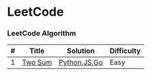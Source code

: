 LeetCode
========

### LeetCode Algorithm


| # | Title | Solution | Difficulty |
|---| ----- | -------- | ---------- |
|1|[Two Sum](https://leetcode.com/problems/two-sum/) | [Python](./algorithms/python/twoSum/twoSum.py),[JS](./algorithms/javascript/twoSum/twoSum.js),[Go](./algorithms/go/twoSum/twoSum.go)|Easy|